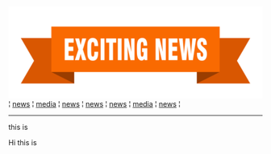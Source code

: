 ![AdobeStock_361356424-107290001](/AdobeStock_361356424-107290001.jpeg)
¦ [news](news.md) ¦ [media](media.md) ¦ [news](news.md) ¦ [news](news.md) ¦ [news](news.md) ¦ [media](media.md) ¦ [news](news.md) ¦ 

---
this is

Hi this is 